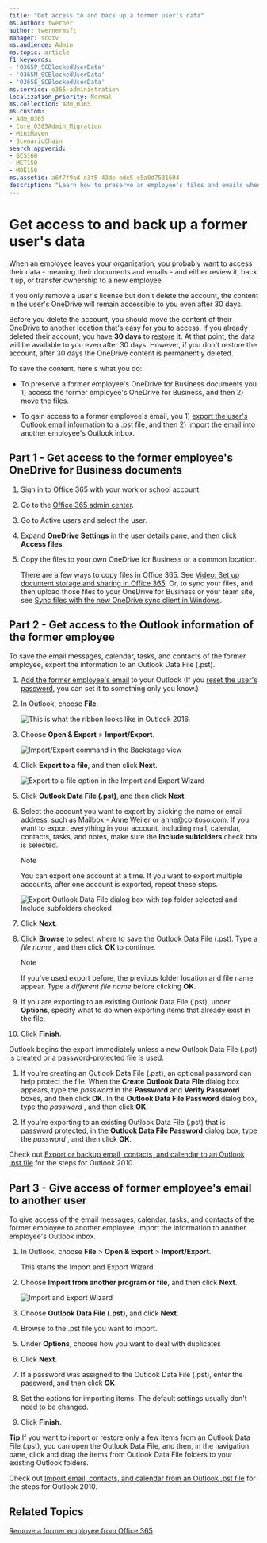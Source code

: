 ```yaml
---
title: "Get access to and back up a former user's data"
ms.author: twerner
author: twernermsft
manager: scotv
ms.audience: Admin
ms.topic: article
f1_keywords:
- 'O365P_SCBlockedUserData'
- 'O365M_SCBlockedUserData'
- 'O365E_SCBlockedUserData'
ms.service: o365-administration
localization_priority: Normal
ms.collection: Adm_O365
ms.custom:
- Adm_O365
- Core_O365Admin_Migration
- MiniMaven
- ScenarioChain
search.appverid:
- BCS160
- MET150
- MOE150
ms.assetid: a6f7f9ad-e3f5-43de-ade5-e5a0d7531604
description: "Learn how to preserve an employee's files and emails when the person leaves your organization."
---
```


# Get access to and back up a former user's data

 
  
When an employee leaves your organization, you probably want to access their data - meaning their documents and emails - and either review it, back it up, or transfer ownership to a new employee.
  
If you only remove a user's license but don't delete the account, the content in the user's OneDrive will remain accessible to you even after 30 days.
  
Before you delete the account, you should move the content of their OneDrive to another location that's easy for you to access. If you already deleted their account, you have **30 days** to [restore](restore-user.md) it. At that point, the data will be available to you even after 30 days. However, if you don't restore the account, after 30 days the OneDrive content is permanently deleted. 
  
To save the content, here's what you do:
  
- To preserve a former employee's OneDrive for Business documents you 1) access the former employee's OneDrive for Business, and then 2) move the files.
    
- To gain access to a former employee's email, you 1) [export the user's Outlook email](#part-2---get-access-to-the-outlook-information-of-the-former-employee) information to a .pst file, and then 2) [import the email](#part-3---give-access-of-former-employees-email-to-another-user) into another employee's Outlook inbox. 
    
## Part 1 - Get access to the former employee's OneDrive for Business documents

1. Sign in to Office 365 with your work or school account. 
    
2. Go to the [Office 365 admin center](../admin-overview/about-the-admin-center.md).
    
3. Go to Active users and select the user.
    
4. Expand **OneDrive Settings** in the user details pane, and then click **Access files**.
    
5. Copy the files to your own OneDrive for Business or a common location.
    
    There are a few ways to copy files in Office 365. See [Video: Set up document storage and sharing in Office 365](https://support.office.com/article/6a41fb61-9c11-4adf-9b98-f7910fe1b0d2.aspx). Or, to sync your files, and then upload those files to your OneDrive for Business or your team site, see [Sync files with the new OneDrive sync client in Windows](https://support.office.com/article/615391c4-2bd3-4aae-a42a-858262e42a49.aspx).
    
## Part 2 - Get access to the Outlook information of the former employee


To save the email messages, calendar, tasks, and contacts of the former employee, export the information to an Outlook Data File (.pst).
  
1. [Add the former employee's email](https://support.office.com/article/6e27792a-9267-4aa4-8bb6-c84ef146101b.aspx) to your Outlook (If you [reset the user's password](reset-passwords.md), you can set it to something only you know.)
    
2. In Outlook, choose **File**.
    
    ![This is what the ribbon looks like in Outlook 2016.](../media/d7f66ed3-9861-4521-b410-e86a58ab15a7.png)
  
3. Choose **Open &amp; Export** \> **Import/Export**.
    
    ![Import/Export command in the Backstage view](../media/6013919e-d8ce-4902-b7b4-78ff4260a2f8.jpg)
  
4. Click **Export to a file**, and then click **Next**.
    
    ![Export to a file option in the Import and Export Wizard](../media/458466a0-366b-4fbf-a2db-1919412c6527.jpg)
  
5. Click **Outlook Data File (.pst)**, and then click **Next**.
    
6. Select the account you want to export by clicking the name or email address, such as Mailbox - Anne Weiler or anne@contoso.com. If you want to export everything in your account, including mail, calendar, contacts, tasks, and notes, make sure the **Include subfolders** check box is selected. 
    
    > [!NOTE]
    > You can export one account at a time. If you want to export multiple accounts, after one account is exported, repeat these steps. 
  
    ![Export Outlook Data File dialog box with top folder selected and Include subfolders checked](../media/ce36616f-d76d-4ce2-b517-8ac4874e0971.jpg)
  
7. Click **Next**.
    
8. Click **Browse** to select where to save the Outlook Data File (.pst). Type a  *file name*  , and then click **OK** to continue. 
    
    > [!NOTE]
    > If you've used export before, the previous folder location and file name appear. Type a  *different file name*  before clicking **OK**. 
  
9. If you are exporting to an existing Outlook Data File (.pst), under **Options**, specify what to do when exporting items that already exist in the file.
    
10. Click **Finish**.
    
Outlook begins the export immediately unless a new Outlook Data File (.pst) is created or a password-protected file is used.
  
1. If you're creating an Outlook Data File (.pst), an optional password can help protect the file. When the **Create Outlook Data File** dialog box appears, type the  *password*  in the **Password** and **Verify Password** boxes, and then click **OK**. In the **Outlook Data File Password** dialog box, type the  *password*  , and then click **OK**.
    
2. If you're exporting to an existing Outlook Data File (.pst) that is password protected, in the **Outlook Data File Password** dialog box, type the  *password*  , and then click **OK**.
    
Check out [Export or backup email, contacts, and calendar to an Outlook .pst file](https://support.office.com/article/14252b52-3075-4e9b-be4e-ff9ef1068f91.aspx) for the steps for Outlook 2010. 
  
## Part 3 - Give access of former employee's email to another user
<a name="bkmk_import"> </a>

To give access of the email messages, calendar, tasks, and contacts of the former employee to another employee, import the information to another employee's Outlook inbox.
  
1. In Outlook, choose **File** \> **Open &amp; Export** \> **Import/Export**.
    
    This starts the Import and Export Wizard.
    
2. Choose **Import from another program or file**, and then click **Next**.
    
    ![Import and Export Wizard](../media/15cdd674-cd7b-492c-8e93-992cfa890f26.jpg)
  
3. Choose **Outlook Data File (.pst)**, and click **Next**.
    
4. Browse to the .pst file you want to import.
    
5. Under **Options**, choose how you want to deal with duplicates
    
6. Click **Next**.
    
7. If a password was assigned to the Outlook Data File (.pst), enter the password, and then click **OK**.
    
8. Set the options for importing items. The default settings usually don't need to be changed.
    
9. Click **Finish**.
    
 **Tip** If you want to import or restore only a few items from an Outlook Data File (.pst), you can open the Outlook Data File, and then, in the navigation pane, click and drag the items from Outlook Data File folders to your existing Outlook folders. 
  
Check out [Import email, contacts, and calendar from an Outlook .pst file](https://support.office.com/article/431a8e9a-f99f-4d5f-ae48-ded54b3440ac.aspx) for the steps for Outlook 2010. 
  
## Related Topics


[Remove a former employee from Office 365](remove-former-employee.md)
  

